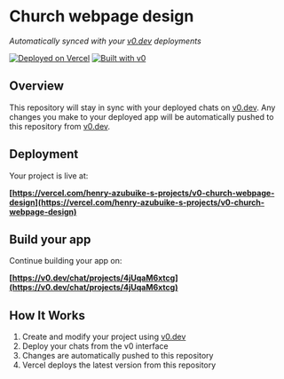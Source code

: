 # Church webpage design

*Automatically synced with your [v0.dev](https://v0.dev) deployments*

[![Deployed on Vercel](https://img.shields.io/badge/Deployed%20on-Vercel-black?style=for-the-badge&logo=vercel)](https://vercel.com/henry-azubuike-s-projects/v0-church-webpage-design)
[![Built with v0](https://img.shields.io/badge/Built%20with-v0.dev-black?style=for-the-badge)](https://v0.dev/chat/projects/4jUqaM6xtcg)

## Overview

This repository will stay in sync with your deployed chats on [v0.dev](https://v0.dev).
Any changes you make to your deployed app will be automatically pushed to this repository from [v0.dev](https://v0.dev).

## Deployment

Your project is live at:

**[https://vercel.com/henry-azubuike-s-projects/v0-church-webpage-design](https://vercel.com/henry-azubuike-s-projects/v0-church-webpage-design)**

## Build your app

Continue building your app on:

**[https://v0.dev/chat/projects/4jUqaM6xtcg](https://v0.dev/chat/projects/4jUqaM6xtcg)**

## How It Works

1. Create and modify your project using [v0.dev](https://v0.dev)
2. Deploy your chats from the v0 interface
3. Changes are automatically pushed to this repository
4. Vercel deploys the latest version from this repository
